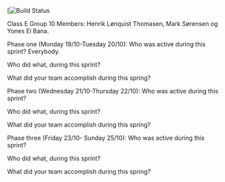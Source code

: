 [![Build Status](https://travis-ci.com/github/Youneselb/CA2)

Class E
Group 10 
Members: Henrik Lønquist Thomasen, Mark Sørensen og Yones El Bana.

Phase one (Monday 19/10-Tuesday 20/10): 
Who was active during this sprint? Everybody.

Who did what, during this sprint?

What did your team accomplish during this spring?


Phase two (Wednesday 21/10-Thursday 22/10):
Who was active during this sprint?

Who did what, during this sprint?

What did your team accomplish during this spring?

Phase three (Friday 23/10- Sunday 25/10):
Who was active during this sprint?

Who did what, during this sprint?

What did your team accomplish during this spring?
